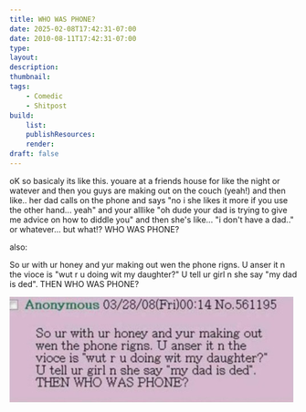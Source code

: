 ```yaml
---
title: WHO WAS PHONE?
date: 2025-02-08T17:42:31-07:00
date: 2010-08-11T17:42:31-07:00
type:
layout:
description:
thumbnail:
tags:
    - Comedic
    - Shitpost
build:
    list: 
    publishResources: 
    render: 
draft: false
---
```


oK so basicaly its like this. youare at a friends house for like the night or watever and then you guys are making out on the couch (yeah!) and then like.. her dad calls on the phone and says "no i she likes it more if you use the other hand... yeah" and your alllike "oh dude your dad is trying to give me advice on how to diddle you" and then she's like... "i don't have a dad.." or whatever... but what!? WHO WAS PHONE?

also:

So ur with ur honey and yur making out wen the phone rigns. U anser it n the vioce is "wut r u doing wit my daughter?" U tell ur girl n she say "my dad is ded". THEN WHO WAS PHONE?

![Original 4chan post](whowasphone.png)
